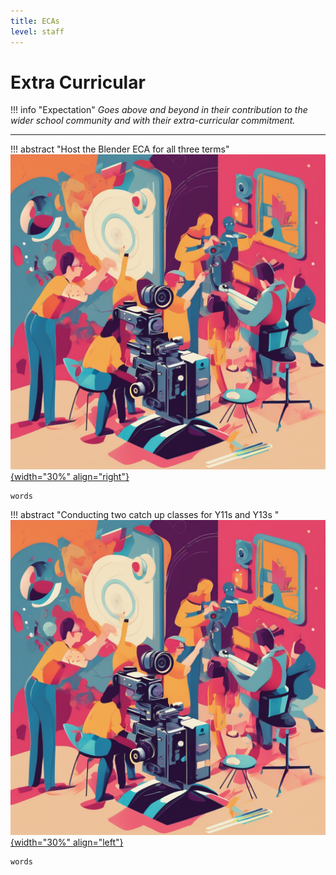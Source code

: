 ```yaml
---
title: ECAs
level: staff
---
```


# Extra Curricular

!!! info "Expectation"
    *Goes above and beyond in their contribution to the wider school community and with their extra-curricular commitment.*

---

!!! abstract "Host the Blender ECA for all three terms"
    [![Martin Davies](./Assets/VFX.png){width="30%" align="right"}](google.com)

    words

!!! abstract "Conducting two catch up classes for Y11s and Y13s "
    [![Martin Davies](./Assets/VFX.png){width="30%" align="left"}](google.com)

    words
